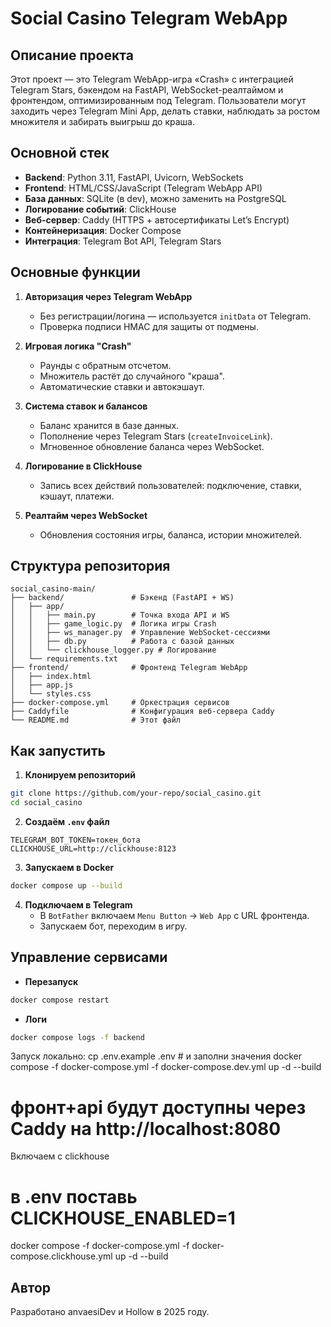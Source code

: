 # Social Casino Telegram WebApp

## Описание проекта
Этот проект — это Telegram WebApp-игра «Crash» с интеграцией Telegram Stars, бэкендом на FastAPI, WebSocket-реалтаймом и фронтендом, оптимизированным под Telegram. Пользователи могут заходить через Telegram Mini App, делать ставки, наблюдать за ростом множителя и забирать выигрыш до краша.

## Основной стек
- **Backend**: Python 3.11, FastAPI, Uvicorn, WebSockets
- **Frontend**: HTML/CSS/JavaScript (Telegram WebApp API)
- **База данных**: SQLite (в dev), можно заменить на PostgreSQL
- **Логирование событий**: ClickHouse
- **Веб-сервер**: Caddy (HTTPS + автосертификаты Let’s Encrypt)
- **Контейнеризация**: Docker Compose
- **Интеграция**: Telegram Bot API, Telegram Stars

## Основные функции
1. **Авторизация через Telegram WebApp**
   - Без регистрации/логина — используется `initData` от Telegram.
   - Проверка подписи HMAC для защиты от подмены.

2. **Игровая логика "Crash"**
   - Раунды с обратным отсчетом.
   - Множитель растёт до случайного "краша".
   - Автоматические ставки и автокэшаут.

3. **Система ставок и балансов**
   - Баланс хранится в базе данных.
   - Пополнение через Telegram Stars (`createInvoiceLink`).
   - Мгновенное обновление баланса через WebSocket.

4. **Логирование в ClickHouse**
   - Запись всех действий пользователей: подключение, ставки, кэшаут, платежи.

5. **Реалтайм через WebSocket**
   - Обновления состояния игры, баланса, истории множителей.

## Структура репозитория
```
social_casino-main/
├── backend/               # Бэкенд (FastAPI + WS)
│   ├── app/
│   │   ├── main.py        # Точка входа API и WS
│   │   ├── game_logic.py  # Логика игры Crash
│   │   ├── ws_manager.py  # Управление WebSocket-сессиями
│   │   ├── db.py          # Работа с базой данных
│   │   └── clickhouse_logger.py # Логирование
│   └── requirements.txt
├── frontend/              # Фронтенд Telegram WebApp
│   ├── index.html
│   ├── app.js
│   └── styles.css
├── docker-compose.yml     # Оркестрация сервисов
├── Caddyfile              # Конфигурация веб-сервера Caddy
└── README.md              # Этот файл
```

## Как запустить
1. **Клонируем репозиторий**
```bash
git clone https://github.com/your-repo/social_casino.git
cd social_casino
```

2. **Создаём `.env` файл**
```env
TELEGRAM_BOT_TOKEN=токен_бота
CLICKHOUSE_URL=http://clickhouse:8123
```

3. **Запускаем в Docker**
```bash
docker compose up --build
```

4. **Подключаем в Telegram**
   - В `BotFather` включаем `Menu Button` → `Web App` с URL фронтенда.
   - Запускаем бот, переходим в игру.

## Управление сервисами
- **Перезапуск**
```bash
docker compose restart
```
- **Логи**
```bash
docker compose logs -f backend
```

Запуск локально:
cp .env.example .env   # и заполни значения
docker compose -f docker-compose.yml -f docker-compose.dev.yml up -d --build
# фронт+api будут доступны через Caddy на http://localhost:8080

Включаем с clickhouse
# в .env поставь CLICKHOUSE_ENABLED=1
docker compose -f docker-compose.yml -f docker-compose.clickhouse.yml up -d --build

## Автор
Разработано anvaesiDev и Hollow в 2025 году.
